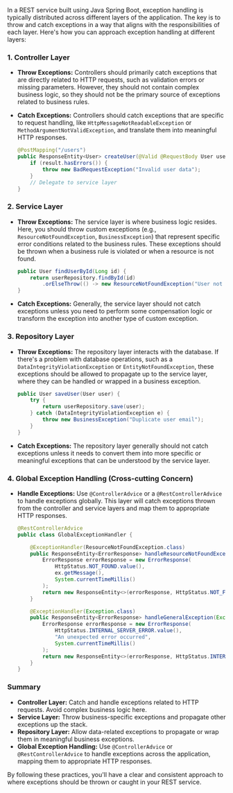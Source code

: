 In a REST service built using Java Spring Boot, exception handling is typically distributed across different layers of the application. The key is to throw and catch exceptions in a way that aligns with the responsibilities of each layer. Here's how you can approach exception handling at different layers:

### 1. **Controller Layer**

- **Throw Exceptions:** Controllers should primarily catch exceptions that are directly related to HTTP requests, such as validation errors or missing parameters. However, they should not contain complex business logic, so they should not be the primary source of exceptions related to business rules.

- **Catch Exceptions:** Controllers should catch exceptions that are specific to request handling, like `HttpMessageNotReadableException` or `MethodArgumentNotValidException`, and translate them into meaningful HTTP responses.

    ```java
    @PostMapping("/users")
    public ResponseEntity<User> createUser(@Valid @RequestBody User user, BindingResult result) {
        if (result.hasErrors()) {
            throw new BadRequestException("Invalid user data");
        }
        // Delegate to service layer
    }
    ```

### 2. **Service Layer**

- **Throw Exceptions:** The service layer is where business logic resides. Here, you should throw custom exceptions (e.g., `ResourceNotFoundException`, `BusinessException`) that represent specific error conditions related to the business rules. These exceptions should be thrown when a business rule is violated or when a resource is not found.

    ```java
    public User findUserById(Long id) {
        return userRepository.findById(id)
            .orElseThrow(() -> new ResourceNotFoundException("User not found"));
    }
    ```

- **Catch Exceptions:** Generally, the service layer should not catch exceptions unless you need to perform some compensation logic or transform the exception into another type of custom exception.

### 3. **Repository Layer**

- **Throw Exceptions:** The repository layer interacts with the database. If there's a problem with database operations, such as a `DataIntegrityViolationException` or `EntityNotFoundException`, these exceptions should be allowed to propagate up to the service layer, where they can be handled or wrapped in a business exception.

    ```java
    public User saveUser(User user) {
        try {
            return userRepository.save(user);
        } catch (DataIntegrityViolationException e) {
            throw new BusinessException("Duplicate user email");
        }
    }
    ```

- **Catch Exceptions:** The repository layer generally should not catch exceptions unless it needs to convert them into more specific or meaningful exceptions that can be understood by the service layer.

### 4. **Global Exception Handling (Cross-cutting Concern)**

- **Handle Exceptions:** Use `@ControllerAdvice` or a `@RestControllerAdvice` to handle exceptions globally. This layer will catch exceptions thrown from the controller and service layers and map them to appropriate HTTP responses.

    ```java
    @RestControllerAdvice
    public class GlobalExceptionHandler {
    
        @ExceptionHandler(ResourceNotFoundException.class)
        public ResponseEntity<ErrorResponse> handleResourceNotFoundException(ResourceNotFoundException ex) {
            ErrorResponse errorResponse = new ErrorResponse(
                HttpStatus.NOT_FOUND.value(),
                ex.getMessage(),
                System.currentTimeMillis()
            );
            return new ResponseEntity<>(errorResponse, HttpStatus.NOT_FOUND);
        }

        @ExceptionHandler(Exception.class)
        public ResponseEntity<ErrorResponse> handleGeneralException(Exception ex) {
            ErrorResponse errorResponse = new ErrorResponse(
                HttpStatus.INTERNAL_SERVER_ERROR.value(),
                "An unexpected error occurred",
                System.currentTimeMillis()
            );
            return new ResponseEntity<>(errorResponse, HttpStatus.INTERNAL_SERVER_ERROR);
        }
    }
    ```

### Summary

- **Controller Layer:** Catch and handle exceptions related to HTTP requests. Avoid complex business logic here.
- **Service Layer:** Throw business-specific exceptions and propagate other exceptions up the stack.
- **Repository Layer:** Allow data-related exceptions to propagate or wrap them in meaningful business exceptions.
- **Global Exception Handling:** Use `@ControllerAdvice` or `@RestControllerAdvice` to handle exceptions across the application, mapping them to appropriate HTTP responses.

By following these practices, you'll have a clear and consistent approach to where exceptions should be thrown or caught in your REST service.
